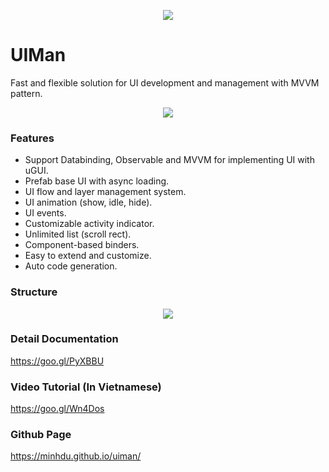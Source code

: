 <p align="center">
<img src="https://cloud.githubusercontent.com/assets/5210346/20105222/5ec0b97c-a603-11e6-8bf9-717b9d0163bb.png"><img />
</p>

# UIMan
Fast and flexible solution for UI development and management with MVVM pattern.

<p align="center">  
<img src="https://user-images.githubusercontent.com/5210346/43007666-355fbe32-8c63-11e8-8b82-fb883b334747.png"><img />
</p>

### Features
* Support Databinding, Observable and MVVM for implementing UI with uGUI. 
* Prefab base UI with async loading. 
* UI flow and layer management system. 
* UI animation (show, idle, hide). 
* UI events. 
* Customizable activity indicator. 
* Unlimited list (scroll rect). 
* Component-based binders. 
* Easy to extend and customize. 
* Auto code generation. 

### Structure
<p align="center">  
<img src="https://cloud.githubusercontent.com/assets/5210346/20105012/a95b257c-a602-11e6-8ac3-2429ed30a8e9.png"><img />
</p>

### Detail Documentation
https://goo.gl/PyXBBU

### Video Tutorial (In Vietnamese)
https://goo.gl/Wn4Dos

### Github Page
https://minhdu.github.io/uiman/
